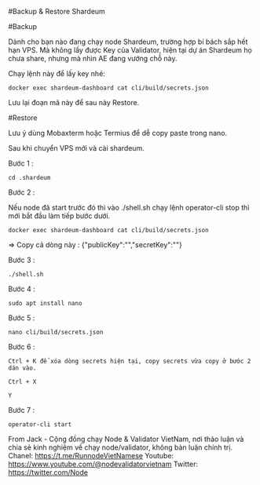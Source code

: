 #Backup & Restore Shardeum

#Backup

Dành cho bạn nào đang chạy node Shardeum, trường hợp bí bách sắp hết hạn VPS. Mà không lấy được Key của Validator, hiện tại dự án Shardeum họ chưa share, nhưng mà nhìn AE đang vướng chỗ này.

Chạy lệnh này để lấy key nhé:
    
    docker exec shardeum-dashboard cat cli/build/secrets.json
    
Lưu lại đoạn mã này để sau này Restore.

#Restore

Lưu ý dùng Mobaxterm hoặc Termius để dễ copy paste trong nano.

Sau khi chuyển VPS mới và cài shardeum.

Bước 1 :

    cd .shardeum
    
Bước 2 :

Nếu node đã start trước đó thì vào ./shell.sh chạy lệnh operator-cli stop thì mới bắt đầu làm tiếp bước dưới.

    docker exec shardeum-dashboard cat cli/build/secrets.json
    
=> Copy cả dòng này : {"publicKey":"","secretKey":""}

Bước 3 :

    ./shell.sh
    
Bước 4 :

    sudo apt install nano
    
Bước 5 :

    nano cli/build/secrets.json
    
Bước 6 :

    Ctrl + K để xóa dòng secrets hiện tại, copy secrets vừa copy ở bước 2 dán vào.
    
    Ctrl + X
    
    Y
    
Bước 7 :

    operator-cli start
    
From Jack - Cộng đồng chạy Node & Validator VietNam, nơi thảo luận và chia sẻ kinh nghiệm về chạy node/validator, không bàn luận chính trị.
Chanel: https://t.me/RunnodeVietNamese
Youtube: https://www.youtube.com/@nodevalidatorvietnam
Twitter: https://twitter.com/Node
